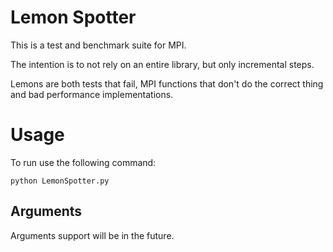 # Lemon Spotter
This is a test and benchmark suite for MPI.

The intention is to not rely on an entire library, but only incremental steps.

Lemons are both tests that fail, MPI functions that don't do the correct thing and 
bad performance implementations.


# Usage 

To run use the following command: 
```
python LemonSpotter.py
```

## Arguments
Arguments support will be in the future.